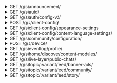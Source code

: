 <details>
<summary>GET /g/s/announcement/</summary>
GET the announcement blog list

__query string__

|name|description|required|
| - | - | - |
|language|Content language to be returned|False|
|start|paginated data index offset. Difference to|False|
|size|max number of items to get for paginated requests|False|

__headers__

|name|description|required|
| - | - | - |
|NDCDEVICEID|The device id generated by the app. See|True|
|NDC-MSG-SIG|Message signature (?) generated by the app|False|
|SMDEVICEID|I don't know, seems to be a non-string hex number|False|
|AUID|The auid (UUIDv4) generated on amino servers for this client, retrieved with GET /g/s/auid|False|

__responses__

- 200 - Announcements Retrieved
Announcements Retrieved

Current announcement blogs were retrieved

```JSON
{
    "blogList": [
        "{...}      <Blog object. Always by System (UUIDv4 all 0's)>"
    ]
}
```

- 200:0 - api:ok
api:ok

The request was successful. This is not a separate response, but included in every 200 response's json

```JSON
{
    "api:message": "OK",
    "api:timestamp": "2020-01-22T23:49:13Z  <API timestamp>",
    "api:statuscode": "0                    <Statuscode 0 is ok>",
    "api:duration": "0.010s                 <Processing time>"
}
```

- 400:104 - Missing NDCDEVICEID
Missing NDCDEVICEID

The NDCDEVICEID header was not included, or did not compute on amino servers

```JSON
{
    "api:message": "Invalid Request. Please update to the latest version. If the problem continues, please contact us.",
    "api:timestamp": "2020-01-22T22:11:28Z  <API timestamp>",
    "api:statuscode": "104                  <Statuscode 104 represents a bad NDCDEVICEID header>",
    "api:duration": "0.000s                 <Processing time>"
}
```


</details>


<details>
<summary>GET /g/s/auid/</summary>
GET an auid for this device

__query strings__

|name|description|required|
| - | - | - |
|deviceId|Same as NDCDEVICEID|True|

__headers__

|name|description|required|
| - | - | - |
|NDCDEVICEID|The device id generated by the app. See|True|
|NDC-MSG-SIG|Message signature (?) generated by the app|False|
|SMDEVICEID|I don't know, seems to be a non-string hex number|False|
|AUID|The auid (UUIDv4) generated on amino servers for this client, retrieved with GET /g/s/auid|False|

__responses__

- 200 - auid Generated
auid Generated

An auid was generated and returned by the server. It may now be used in request headers

```JSON
{
    "auid": "...    <UUIDv4>"
}
```

- 200:0 - api:ok
api:ok

The request was successful. This is not a separate response, but included in every 200 response's json

```JSON
{
    "api:message": "OK",
    "api:timestamp": "2020-01-22T23:49:13Z  <API timestamp>",
    "api:statuscode": "0                    <Statuscode 0 is ok>",
    "api:duration": "0.010s                 <Processing time>"
}
```

- 400:104 - Missing NDCDEVICEID
Missing NDCDEVICEID

The NDCDEVICEID header was not included, or did not compute on amino servers

```JSON
{
    "api:message": "Invalid Request. Please update to the latest version. If the problem continues, please contact us.",
    "api:timestamp": "2020-01-22T22:11:28Z  <API timestamp>",
    "api:statuscode": "104                  <Statuscode 104 represents a bad NDCDEVICEID header>",
    "api:duration": "0.000s                 <Processing time>"
}
```


</details>


<details>
<summary>GET /g/s/auth/config-v2/</summary>
GET auth config data (unknown use)

__headers__

|name|description|required|
| - | - | - |
|NDCDEVICEID|The device id generated by the app. See|True|
|NDC-MSG-SIG|Message signature (?) generated by the app|False|
|SMDEVICEID|I don't know, seems to be a non-string hex number|False|
|AUID|The auid (UUIDv4) generated on amino servers for this client, retrieved with GET /g/s/auid|False|

__responses__

- 200 - Config Recieved
Config Recieved

Data with an unknown purpose is recieved

```JSON
{
    "mobileSignUpProviderList": [
        8
    ]
}
```

- 200:0 - api:ok
api:ok

The request was successful. This is not a separate response, but included in every 200 response's json

```JSON
{
    "api:message": "OK",
    "api:timestamp": "2020-01-22T23:49:13Z  <API timestamp>",
    "api:statuscode": "0                    <Statuscode 0 is ok>",
    "api:duration": "0.010s                 <Processing time>"
}
```

- 400:104 - Missing NDCDEVICEID
Missing NDCDEVICEID

The NDCDEVICEID header was not included, or did not compute on amino servers

```JSON
{
    "api:message": "Invalid Request. Please update to the latest version. If the problem continues, please contact us.",
    "api:timestamp": "2020-01-22T22:11:28Z  <API timestamp>",
    "api:statuscode": "104                  <Statuscode 104 represents a bad NDCDEVICEID header>",
    "api:duration": "0.000s                 <Processing time>"
}
```


</details>


<details>
<summary>POST /g/s/client-config/</summary>
POST device information for configuration. Likely related to analytics / telemetry

__headers__

|name|description|required|
| - | - | - |
|NDCDEVICEID|The device id generated by the app. See|True|
|NDC-MSG-SIG|Message signature (?) generated by the app|False|
|SMDEVICEID|I don't know, seems to be a non-string hex number|False|
|AUID|The auid (UUIDv4) generated on amino servers for this client, retrieved with GET /g/s/auid|False|

```JSON
{
    "packageName": "com.narvii.amino.master <android app package?>",
    "versionCode": "00000                   <likely app version, also sent in user-agent header next to package name>",
    "androidAPI": "21                       <Android api version. This example is 21, or android 5.0>",
    "model": "SCH-R530U                     <Phone device model. This example is a US Cellular Galaxy S3>",
    "device": "d2usc                        <Another way to identify the phone model>",
    "timestamp": "1579580222209             <request time in ms>"
}
```

__responses__

- 200 - Client Configured
Client Configured

The client config was accepted

```JSON
{
    "clientConfig": {
        "<->": "<Unknown, was empty in api calls made by my client>"
    }
}
```

- 200:0 - api:ok
api:ok

The request was successful. This is not a separate response, but included in every 200 response's json

```JSON
{
    "api:message": "OK",
    "api:timestamp": "2020-01-22T23:49:13Z  <API timestamp>",
    "api:statuscode": "0                    <Statuscode 0 is ok>",
    "api:duration": "0.010s                 <Processing time>"
}
```

- 400:104 - Missing NDCDEVICEID
Missing NDCDEVICEID

The NDCDEVICEID header was not included, or did not compute on amino servers

```JSON
{
    "api:message": "Invalid Request. Please update to the latest version. If the problem continues, please contact us.",
    "api:timestamp": "2020-01-22T22:11:28Z  <API timestamp>",
    "api:statuscode": "104                  <Statuscode 104 represents a bad NDCDEVICEID header>",
    "api:duration": "0.000s                 <Processing time>"
}
```


</details>


<details>
<summary>GET /g/s/client-config/appearance-settings</summary>
GET the app appearance settings

__headers__

|name|description|required|
| - | - | - |
|NDCDEVICEID|The device id generated by the app. See|True|
|NDC-MSG-SIG|Message signature (?) generated by the app|False|
|SMDEVICEID|I don't know, seems to be a non-string hex number|False|
|AUID|The auid (UUIDv4) generated on amino servers for this client, retrieved with GET /g/s/auid|False|

__responses__

- 200 - Appearance Settings
Appearance Settings

The appearance objects to use was retrieved

```JSON
{
    "backgroundMediaList": [
        [
            "100    <Media, always 100?>",
            "...    <URL to an image>",
            "null   <unknown purpose>"
        ]
    ]
}
```

- 200:0 - api:ok
api:ok

The request was successful. This is not a separate response, but included in every 200 response's json

```JSON
{
    "api:message": "OK",
    "api:timestamp": "2020-01-22T23:49:13Z  <API timestamp>",
    "api:statuscode": "0                    <Statuscode 0 is ok>",
    "api:duration": "0.010s                 <Processing time>"
}
```

- 400:104 - Missing NDCDEVICEID
Missing NDCDEVICEID

The NDCDEVICEID header was not included, or did not compute on amino servers

```JSON
{
    "api:message": "Invalid Request. Please update to the latest version. If the problem continues, please contact us.",
    "api:timestamp": "2020-01-22T22:11:28Z  <API timestamp>",
    "api:statuscode": "104                  <Statuscode 104 represents a bad NDCDEVICEID header>",
    "api:duration": "0.000s                 <Processing time>"
}
```


</details>


<details>
<summary>GET /g/s/client-config/content-language-settings/</summary>
GET the app content language settings

__headers__

|name|description|required|
| - | - | - |
|NDCDEVICEID|The device id generated by the app. See|True|
|NDC-MSG-SIG|Message signature (?) generated by the app|False|
|SMDEVICEID|I don't know, seems to be a non-string hex number|False|
|AUID|The auid (UUIDv4) generated on amino servers for this client, retrieved with GET /g/s/auid|False|

__responses__

- 200 - Language Settings
Language Settings

The language settings were retrieved

```JSON
{
    "contentLanguageSettings": {
        "language": "en     <The language preference>"
    }
}
```

- 200:0 - api:ok
api:ok

The request was successful. This is not a separate response, but included in every 200 response's json

```JSON
{
    "api:message": "OK",
    "api:timestamp": "2020-01-22T23:49:13Z  <API timestamp>",
    "api:statuscode": "0                    <Statuscode 0 is ok>",
    "api:duration": "0.010s                 <Processing time>"
}
```

- 400:104 - Missing NDCDEVICEID
Missing NDCDEVICEID

The NDCDEVICEID header was not included, or did not compute on amino servers

```JSON
{
    "api:message": "Invalid Request. Please update to the latest version. If the problem continues, please contact us.",
    "api:timestamp": "2020-01-22T22:11:28Z  <API timestamp>",
    "api:statuscode": "104                  <Statuscode 104 represents a bad NDCDEVICEID header>",
    "api:duration": "0.000s                 <Processing time>"
}
```


</details>


<details>
<summary>GET /g/s/community/configuration/</summary>
GET community config info

__headers__

|name|description|required|
| - | - | - |
|NDCDEVICEID|The device id generated by the app. See|True|
|NDC-MSG-SIG|Message signature (?) generated by the app|False|
|SMDEVICEID|I don't know, seems to be a non-string hex number|False|
|AUID|The auid (UUIDv4) generated on amino servers for this client, retrieved with GET /g/s/auid|False|

__responses__

- 200 - Community Config
Community Config

Community config was retrieved

```JSON
{
    "configuration": {
        "appearance": {},
        "page": {},
        "module": {
            "post": {
                "enabled": true,
                "postType": {
                    "screeningRoom": {
                        "privilege": {
                            "type": "5          <Unknown use>",
                            "minLevel": "100    <Unknown use>"
                        },
                        "enabled": true
                    },
                    "story": "{...}             <Same privilege format",
                    "liveMode": "{...}          <Same privilege format",
                    "publicChatRooms": "{...}   <Same privilege format"
                }
            },
            "chat": {
                "enabled": true,
                "spamProtectionEnabled": true,
                "avChat": {
                    "screeningRoomEnabled": true,
                    "audioEnabled": "true       <Probably in-chat voice>",
                    "videoEnabled": "false      <Probably in-chat video>",
                    "audio2Enabled": "true      <Probably in-chat voice>"
                },
                "publicChat": "{...}            <Same privilege format>"
            }
        },
        "general": {
            "videoUploadPolicy": 1
        }
    }
}
```

- 200:0 - api:ok
api:ok

The request was successful. This is not a separate response, but included in every 200 response's json

```JSON
{
    "api:message": "OK",
    "api:timestamp": "2020-01-22T23:49:13Z  <API timestamp>",
    "api:statuscode": "0                    <Statuscode 0 is ok>",
    "api:duration": "0.010s                 <Processing time>"
}
```

- 400:104 - Missing NDCDEVICEID
Missing NDCDEVICEID

The NDCDEVICEID header was not included, or did not compute on amino servers

```JSON
{
    "api:message": "Invalid Request. Please update to the latest version. If the problem continues, please contact us.",
    "api:timestamp": "2020-01-22T22:11:28Z  <API timestamp>",
    "api:statuscode": "104                  <Statuscode 104 represents a bad NDCDEVICEID header>",
    "api:duration": "0.000s                 <Processing time>"
}
```


</details>


<details>
<summary>POST /g/s/device/</summary>
POST a device configuration

__headers__

|name|description|required|
| - | - | - |
|NDCDEVICEID|The device id generated by the app. See|True|
|NDC-MSG-SIG|Message signature (?) generated by the app|False|
|SMDEVICEID|I don't know, seems to be a non-string hex number|False|
|AUID|The auid (UUIDv4) generated on amino servers for this client, retrieved with GET /g/s/auid|False|

```JSON
{
    "deviceID": "...                        <device id generated by the app>",
    "bundleID": "com.narvii.amino.master    <android app package?>",
    "clientType": "100                      <always 100>",
    "timezone": "-300                       <timezone number code>",
    "systemPushEnabled": "true              <true by default on new install>",
    "locale": "en_US                        <locale string>",
    "deviceToken": "...                     <device token generated by the app>",
    "deviceTokenType": "1                   <always 1?>",
    "timestamp": "1579580530965             <request time in ms>"
}
```

__responses__

- 200 - Device Configured
Device Configured

The device config was accepted

```JSON
{
    "devOptions": "null     <?>"
}
```

- 200:0 - api:ok
api:ok

The request was successful. This is not a separate response, but included in every 200 response's json

```JSON
{
    "api:message": "OK",
    "api:timestamp": "2020-01-22T23:49:13Z  <API timestamp>",
    "api:statuscode": "0                    <Statuscode 0 is ok>",
    "api:duration": "0.010s                 <Processing time>"
}
```

- 400:104 - Missing NDCDEVICEID
Missing NDCDEVICEID

The NDCDEVICEID header was not included, or did not compute on amino servers

```JSON
{
    "api:message": "Invalid Request. Please update to the latest version. If the problem continues, please contact us.",
    "api:timestamp": "2020-01-22T22:11:28Z  <API timestamp>",
    "api:statuscode": "104                  <Statuscode 104 represents a bad NDCDEVICEID header>",
    "api:duration": "0.000s                 <Processing time>"
}
```


</details>


<details>
<summary>GET /g/s/eventlog/profile/</summary>
GET the eventlog for the current profile (appears to be device profile by auid, not necessarily amino profile)

__query strings__

|name|description|required|
| - | - | - |
|language|language code used, example being `en`. Affects experiments|False|

__headers__

|name|description|required|
| - | - | - |
|NDCDEVICEID|The device id generated by the app. See|True|
|NDC-MSG-SIG|Message signature (?) generated by the app|False|
|SMDEVICEID|I don't know, seems to be a non-string hex number|False|
|AUID|The auid (UUIDv4) generated on amino servers for this client, retrieved with GET /g/s/auid|False|

__responses__

- 200 - Eventlog Retrieved
Eventlog Retrieved

The eventlog for this device profile. This data appears to be related to AB experiments

```JSON
{
    "globalStrategyInfo": "{...}        <json string literal with unknown meaning>",
    "uid": "None                        <Unknown. Probably another UUIDv4>",
    "contentLanguage": "en              <Primary app language>",
    "signUpStrategy": "2                <Signup method. Variants unknown>",
    "landingOption": "4                 <Landing option. Variants unknown>",
    "interestPickerStyle": "3           <Style for the interest picker. Variants unknown>",
    "auid": "...                        <This device's auid>",
    "needTriggerInterestPicker": "true  <unknown meaning>",
    "participatedExperiments": {
        "userVectorCommunitySimilarityChannel": 1,
        "retentionSrPush": 2,
        "landingOptionExp": 2,
        "communitySearchExp": 2,
        "communitySearchRerankExp": 1,
        "<->": "                        <various AB experiment values>"
    }
}
```

- 200:0 - api:ok
api:ok

The request was successful. This is not a separate response, but included in every 200 response's json

```JSON
{
    "api:message": "OK",
    "api:timestamp": "2020-01-22T23:49:13Z  <API timestamp>",
    "api:statuscode": "0                    <Statuscode 0 is ok>",
    "api:duration": "0.010s                 <Processing time>"
}
```

- 400:104 - Missing NDCDEVICEID
Missing NDCDEVICEID

The NDCDEVICEID header was not included, or did not compute on amino servers

```JSON
{
    "api:message": "Invalid Request. Please update to the latest version. If the problem continues, please contact us.",
    "api:timestamp": "2020-01-22T22:11:28Z  <API timestamp>",
    "api:statuscode": "104                  <Statuscode 104 represents a bad NDCDEVICEID header>",
    "api:duration": "0.000s                 <Processing time>"
}
```


</details>


<details>
<summary>GET /g/s/home/discover/content-modules/</summary>
GET content modules for homepage discovery. This includes community info, stories, ads, ect

__query strings__

|name|description|required|
| - | - | - |
|v|Likely a verson number. Changing to numbers or strings, or omission, seems to have no effect|False|

__headers__

|name|description|required|
| - | - | - |
|NDCDEVICEID|The device id generated by the app. See|True|
|NDC-MSG-SIG|Message signature (?) generated by the app|False|
|SMDEVICEID|I don't know, seems to be a non-string hex number|False|
|AUID|The auid (UUIDv4) generated on amino servers for this client, retrieved with GET /g/s/auid|False|

__responses__

- 200 - Content Modules
Content Modules

discovery content modules were retrieved

```JSON
{
    "contentModuleList": [
        {
            "-": "community cards",
            "contentObjectType": "16                <Unknown, probably content type id>",
            "contentPoolId": "en                    <Unknown, probably content language>",
            "contentVariety": "1                    <Unknown, appears to be related to dataUrl path>",
            "createdTime": "2019-12-31T08:38:32Z    <Likely content created at>",
            "customizable": "false                  <Amino stuff seems to be false, ads seem true>",
            "dataUrl": "/topic/0/feed/community?... <URL to this content, see GET /g/s/topic/0/feed...>",
            "displayName": "Recommended Communities <Name to put on the header of this section",
            "ext": {
                "<->": "                            <Ads seem to have field `adUnitId`>"
            },
            "extensions": "null                     <Always seems to be null>",
            "isVirtual": "false                     <Only discover topics button seems to be true>",
            "moduleId": "...                        <UUIDv4 of this item>",
            "moduleName": "Recommended Communities  <Name of this module>",
            "moduleType": "RecommendedCommunities   <Type of this module. Related to contentObjectType?>",
            "status": "0                            <Appears to always be zero>",
            "style": "GeneralCommunityCard          <Style of this item>",
            "topicLocked": "false                   <Unknown use of `locked` in this context",
            "uid": "...                             <UUIDv4 of... something>",
            "userRemovable": "false                 <Unknown, probably related to frontpage stuff being not remuvable>",
            "visibility": "1                        <Likely a visibility bool>"
        },
        {
            "-": "an ad",
            "contentObjectType": "151                              <Unknown, probably content type id>",
            "contentPoolId": "                                     <Unknown, probably content language>",
            "contentVariety": "0                                   <Unknown, appears to be related to dataUrl path>",
            "createdTime": "2019-12-31T08:38:32Z                   <Likely content created at>",
            "customizable": "true                                  <Amino stuff seems to be false, ads seem true>",
            "dataUrl": "/topic/0/feed/banner-ads?...               <URL to this content, see GET /g/s/topic/0/feed...>",
            "displayName": "Recommended Communities                <Name to put on the header of this section",
            "ext": {
                "adUnitId": "703300                                <ID to look up this ad. Used in GET `dataUrl`"
            },
            "extensions": "null                                    <Always seems to be null>",
            "isVirtual": "false                                    <Only discover topics button seems to be true>",
            "moduleId": "...                                       <UUIDv4 of this item>",
            "moduleName": "Little Red series for all EN users      <Name of this module>",
            "moduleType": "CustomizedBannerAds                     <Type of this module. Related to contentObjectType>",
            "status": "0                                           <Appears to always be zero>",
            "style": "BannerSizeMedium                               <Style of this item>",
            "topicLocked": "false                                  <Unknown use of `locked` in this context",
            "uid": "...                                            <UUIDv4 of... something>",
            "userRemovable": "false                                <Unknown, probably related to frontpage stuff being not remuvable>",
            "visibility": "1                                       <Likely a visibility bool>"
        }
    ]
}
```

- 200:0 - api:ok
api:ok

The request was successful. This is not a separate response, but included in every 200 response's json

```JSON
{
    "api:message": "OK",
    "api:timestamp": "2020-01-22T23:49:13Z  <API timestamp>",
    "api:statuscode": "0                    <Statuscode 0 is ok>",
    "api:duration": "0.010s                 <Processing time>"
}
```

- 400:104 - Missing NDCDEVICEID
Missing NDCDEVICEID

The NDCDEVICEID header was not included, or did not compute on amino servers

```JSON
{
    "api:message": "Invalid Request. Please update to the latest version. If the problem continues, please contact us.",
    "api:timestamp": "2020-01-22T22:11:28Z  <API timestamp>",
    "api:statuscode": "104                  <Statuscode 104 represents a bad NDCDEVICEID header>",
    "api:duration": "0.000s                 <Processing time>"
}
```


</details>


<details>
<summary>GET /g/s/live-layer/public-chats/</summary>
GET the active public chats and information about who is in them.

__query strings__

|name|description|required|
| - | - | - |
|pageToken|page token for paginated requests|False|
|size|max number of items to get for paginated requests|False|

__headers__

|name|description|required|
| - | - | - |
|NDCDEVICEID|The device id generated by the app. See|True|
|NDC-MSG-SIG|Message signature (?) generated by the app|False|
|SMDEVICEID|I don't know, seems to be a non-string hex number|False|
|AUID|The auid (UUIDv4) generated on amino servers for this client, retrieved with GET /g/s/auid|False|

__responses__

- 200 - Chats Retrieved
Chats Retrieved

Chat info and users were retrieved

```JSON
{
    "communityInfoMapping": {
        "<ndcId>": "{...}           <Community object>"
    },
    "paging": "{...}                <Paging info>",
    "playlistInThreadList": {
        "<->": "                    <Info about videos playing in chat threads>",
        "<UUIDv4 thread id>": {
            "currentItemIndex": "14 <Playlist length>",
            "currentItemStatus": "2 <Likely playlist current index>",
            "items": [
                "{...}              <Youtube video object>"
            ]
        }
    },
    "threadList": [
        "{...}                      <Chat thread object>"
    ],
    "userInfoInThread": {
        "<->": "                    <Info about users in chat threads>",
        "<UUIDv4 thread id>": {
            "userProfileCount": 2,
            "userProfileList": [
                "{...}              <User object>"
            ]
        }
    }
}
```

- 200:0 - api:ok
api:ok

The request was successful. This is not a separate response, but included in every 200 response's json

```JSON
{
    "api:message": "OK",
    "api:timestamp": "2020-01-22T23:49:13Z  <API timestamp>",
    "api:statuscode": "0                    <Statuscode 0 is ok>",
    "api:duration": "0.010s                 <Processing time>"
}
```

- 400:104 - Missing NDCDEVICEID
Missing NDCDEVICEID

The NDCDEVICEID header was not included, or did not compute on amino servers

```JSON
{
    "api:message": "Invalid Request. Please update to the latest version. If the problem continues, please contact us.",
    "api:timestamp": "2020-01-22T22:11:28Z  <API timestamp>",
    "api:statuscode": "104                  <Statuscode 104 represents a bad NDCDEVICEID header>",
    "api:duration": "0.000s                 <Processing time>"
}
```


</details>


<details>
<summary>GET /g/s/topic/:variant/feed/banner-ads/</summary>
GET a piece of media for a topic. Usually seems to be used in homepage exploration

__url arguments__

|name|description|required|
| - | - | - |
|variant|The variant of this topic item. Nonzero values seem to have no effect|False|

__query strings__

|name|description|required|
| - | - | - |
|adUnitId|The id of this add, which is a number|True|
|pagingType|Seems to have no effect, default value is `t`|False|
|size|max number of items to get for paginated requests|False|
|categoryKey|Likely has to do with what type of items are returned. Logged out values seen include [`recommendation`, `fresh`]|False|

__headers__

|name|description|required|
| - | - | - |
|NDCDEVICEID|The device id generated by the app. See|True|
|NDC-MSG-SIG|Message signature (?) generated by the app|False|
|SMDEVICEID|I don't know, seems to be a non-string hex number|False|
|AUID|The auid (UUIDv4) generated on amino servers for this client, retrieved with GET /g/s/auid|False|

__responses__

- 200 - Banner Ads Retrieved
Banner Ads Retrieved

The banner ads matching this id were retrieved

```JSON
{
    "allItemCount": "1              <Total returnable item count>",
    "itemList": [
        {
            "adCampaignId": "803326             <Likely related to ad grouping by campaign, use unknown>",
            "deepLink": "ndc://topic/1390058    <Likely a hard link to this item, root URL unknown>",
            "imageUrl": "...                    <A URL to the image used, seems to be background images?>",
            "objectId": "803326                 <Seems to be the same as adCampaignId>",
            "objectType": "153                  <Type of this object. Matches those in GET /g/s/home/discover/content-modules/>",
            "strategyInfo": {
                "<->": "<This is a raw JSON string. It has been reformatted as JSON>",
                "adUnitId": "703323             <Matches the adUnitId query string>",
                "imageUrl": "...                <A URL to the used image, seesm to be the same as parent object>",
                "landingUrl": "...              <Seems to match parent object>",
                "objectId": "803326             <Seems to match parent object>",
                "objectType": "ad_campaign      <Unknown use>",
                "reqId": "...                   <A UUIDv4, use unknown>",
                "scenarioType": "banner-703323  <Seems to match banner-adUnitId, use unknown>",
                "uiPos": "0                     <Likely related to desired render position"
            }
        }
    ],
    "paging": "{...}                <Paging info>"
}
```

- 200:0 - api:ok
api:ok

The request was successful. This is not a separate response, but included in every 200 response's json

```JSON
{
    "api:message": "OK",
    "api:timestamp": "2020-01-22T23:49:13Z  <API timestamp>",
    "api:statuscode": "0                    <Statuscode 0 is ok>",
    "api:duration": "0.010s                 <Processing time>"
}
```

- 400:104 - Missing NDCDEVICEID
Missing NDCDEVICEID

The NDCDEVICEID header was not included, or did not compute on amino servers

```JSON
{
    "api:message": "Invalid Request. Please update to the latest version. If the problem continues, please contact us.",
    "api:timestamp": "2020-01-22T22:11:28Z  <API timestamp>",
    "api:statuscode": "104                  <Statuscode 104 represents a bad NDCDEVICEID header>",
    "api:duration": "0.000s                 <Processing time>"
}
```


</details>


<details>
<summary>GET /g/s/topic/:variant/feed/community/</summary>
GET a list of communities. Usually for homepage display

__url arguments__

|name|description|required|
| - | - | - |
|variant|The variant of this topic item. Nonzero values seem to have no effect|False|

__query strings__

|name|description|required|
| - | - | - |
|type|the type of communities to get, observed include [`discover`, `discovery-list`]. Omission or arbitrary values will not fail the request, but will return zero values.|False|
|categoryKey|Likely has to do with what type of items are returned. Logged out values seen include [`recommendation`, `fresh`]|False|
|size|max number of items to get for paginated requests|False|
|pageToken|page token for paginated requests|False|
|pagingType|Seems to have no effect, default value is `t`|False|

__headers__

|name|description|required|
| - | - | - |
|NDCDEVICEID|The device id generated by the app. See|True|
|NDC-MSG-SIG|Message signature (?) generated by the app|False|
|SMDEVICEID|I don't know, seems to be a non-string hex number|False|
|AUID|The auid (UUIDv4) generated on amino servers for this client, retrieved with GET /g/s/auid|False|

__responses__

- 200 - Communities Retrieved
Communities Retrieved

The communities for frontpage display were retrieved

```JSON
{
    "allItemCount": "100    <Total returnable item count>",
    "communityList": [
        "{...}              <Community object>"
    ],
    "paging": "{...}        <Paging info>"
}
```

- 200:0 - api:ok
api:ok

The request was successful. This is not a separate response, but included in every 200 response's json

```JSON
{
    "api:message": "OK",
    "api:timestamp": "2020-01-22T23:49:13Z  <API timestamp>",
    "api:statuscode": "0                    <Statuscode 0 is ok>",
    "api:duration": "0.010s                 <Processing time>"
}
```

- 400:104 - Missing NDCDEVICEID
Missing NDCDEVICEID

The NDCDEVICEID header was not included, or did not compute on amino servers

```JSON
{
    "api:message": "Invalid Request. Please update to the latest version. If the problem continues, please contact us.",
    "api:timestamp": "2020-01-22T22:11:28Z  <API timestamp>",
    "api:statuscode": "104                  <Statuscode 104 represents a bad NDCDEVICEID header>",
    "api:duration": "0.000s                 <Processing time>"
}
```


</details>


<details>
<summary>GET /g/s/topic/:variant/feed/story/</summary>
GET a list of blogs for a topic.  Usually for homepage display

__url arguments__

|name|description|required|
| - | - | - |
|variant|The variant of this topic item. Nonzero values seem to have no effect|False|

__query strings__

|name|description|required|
| - | - | - |
|v|Likely a verson number. Changing to numbers or strings, or omission, seems to have no effect|False|
|type|the type of communities to get, observed include [`discover`, `discovery-list`]. Omission or arbitrary values will not fail the request, but will return zero values.|False|
|categoryKey|Likely has to do with what type of items are returned. Logged out values seen include [`recommendation`, `fresh`]|False|
|size|max number of items to get for paginated requests|False|
|pageToken|page token for paginated requests|False|
|pagingType|Seems to have no effect, default value is `t`|False|

__headers__

|name|description|required|
| - | - | - |
|NDCDEVICEID|The device id generated by the app. See|True|
|NDC-MSG-SIG|Message signature (?) generated by the app|False|
|SMDEVICEID|I don't know, seems to be a non-string hex number|False|
|AUID|The auid (UUIDv4) generated on amino servers for this client, retrieved with GET /g/s/auid|False|

__responses__

- 200 - Blogs Retrieved
Blogs Retrieved

The blogs for frontpage display were retrieved

```JSON
{
    "allItemCount": "400            <Total returnable item count>",
    "blogList": [
        "{...}                      <full `blog` object>"
    ],
    "communityInfoMapping": {
        "<->": "<community id (ndcId) -> short info",
        "192258706": {
            "<->": "                <Short amino community description>",
            "endpoint": "Tik        <Endpoint pointing to this community>",
            "icon": "...            <URL to the icon of this community",
            "name": "-TikTok Amino- <Name of this community>",
            "ndcId": "192258706     <Number ID of this community>",
            "status": "0            <Unknown>"
        }
    },
    "paging": "{...}                <Paging info>"
}
```

- 200:0 - api:ok
api:ok

The request was successful. This is not a separate response, but included in every 200 response's json

```JSON
{
    "api:message": "OK",
    "api:timestamp": "2020-01-22T23:49:13Z  <API timestamp>",
    "api:statuscode": "0                    <Statuscode 0 is ok>",
    "api:duration": "0.010s                 <Processing time>"
}
```

- 400:104 - Missing NDCDEVICEID
Missing NDCDEVICEID

The NDCDEVICEID header was not included, or did not compute on amino servers

```JSON
{
    "api:message": "Invalid Request. Please update to the latest version. If the problem continues, please contact us.",
    "api:timestamp": "2020-01-22T22:11:28Z  <API timestamp>",
    "api:statuscode": "104                  <Statuscode 104 represents a bad NDCDEVICEID header>",
    "api:duration": "0.000s                 <Processing time>"
}
```


</details>
